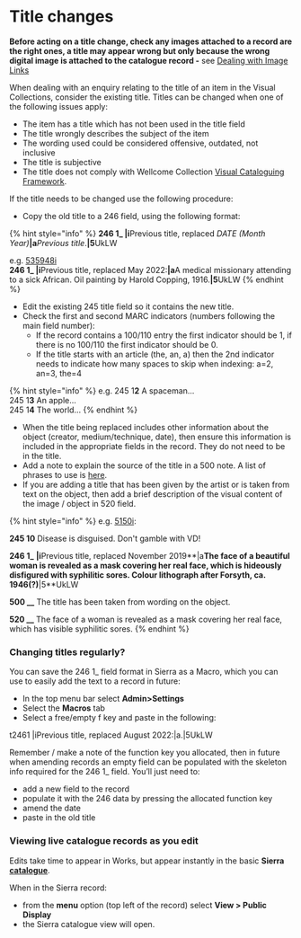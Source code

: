 # Title changes

**Before acting on a title change, check any images attached to a record are the right ones, a title may appear wrong but only because the wrong digital image is attached to the catalogue record -** see [Dealing with Image Links](dealing-with-image-links.md)

When dealing with an enquiry relating to the title of an item in the Visual Collections, consider the existing title. Titles can be changed when one of the following issues apply:

* The item has a title which has not been used in the title field
* The title wrongly describes the subject of the item
* The wording used could be considered offensive, outdated, not inclusive
* The title is subjective
* The title does not comply with Wellcome Collection [Visual Cataloguing Framework](https://docs.wellcomecollection.org/visual-material/metadata-framework/metadata-elements/title-brief-description).

If the title needs to be changed use the following procedure:

* Copy the old title to a 246 field, using the following format:

{% hint style="info" %}
**246 1\_ |i**Previous title, replaced _DATE (Month Year)_**|a**_Previous title_.**|5**UkLW

e.g. [535948i](https://wellcomecollection.org/works/u4hc2hwe) \
**246 1\_ |i**Previous title, replaced May 2022:**|a**A medical missionary attending to a sick African. Oil painting by Harold Copping, 1916.**|5**UkLW
{% endhint %}

* Edit the existing 245 title field so it contains the new title.
* Check the first and second MARC indicators (numbers following the main field number):
  * If the record contains a 100/110 entry the first indicator should be 1, if there is no 100/110 the first indicator should be 0.
  * If the title starts with an article (the, an, a) then the 2nd indicator needs to indicate how many spaces to skip when indexing: a=2, an=3, the=4

{% hint style="info" %}
e.g.   245 1**2** A spaceman...\
&#x20;        245 1**3** An apple...\
&#x20;        245 1**4** The world...
{% endhint %}

* When the title being replaced includes other information about the object (creator, medium/technique, date), then ensure this information is included in the appropriate fields in the record. They do not need to be in the title.
* Add a note to explain the source of the title in a 500 note. A list of phrases to use is [here](https://docs.wellcomecollection.org/visual-material/metadata-framework/metadata-elements/title-brief-description).
* If you are adding a title that has been given by the artist or is taken from text on the object, then add a brief description of the visual content of the image / object in 520 field.

{% hint style="info" %}
e.g. [5150i](https://wellcomecollection.org/works/mahrpy8v):  &#x20;

**245 10** Disease is disguised. Don't gamble with VD!

**246 1\_** **|i**Previous title, replaced November 2019**|a**The face of a beautiful woman is revealed as a mask covering her real face, which is hideously disfigured with syphilitic sores. Colour lithograph after Forsyth, ca. 1946(?)**|5**UkLW

**500 \_\_** The title has been taken from wording on the object.

**520 \_\_** The face of a woman is revealed as a mask covering her real face, which has visible syphilitic sores.
{% endhint %}

### **Changing titles regularly?**

You can save the 246 1\_ field format in Sierra as a Macro, which you can use to easily add the text to a record in future:

* In the top menu bar select **Admin>Settings**
* Select the **Macros** tab
* Select a free/empty f key and paste in the following:

&#x20;      t2461 |iPrevious title, replaced August 2022:|a.|5UkLW

Remember / make a note of the function key you allocated, then in future when amending records an empty field can be populated with the skeleton info required for the 246 1\_ field. You’ll just need to:

* add a new field to the record
* populate it with the 246 data by pressing the allocated function key
* amend the date
* paste in the old title

### Viewing live catalogue records as you edit

Edits take time to appear in Works, but appear instantly in the basic **Sierra** [**catalogue**](https://catalogue.wellcomelibrary.org/).

When in the Sierra record:

* from the **menu** option (top left of the record) select **View > Public Display**
* the Sierra catalogue view will open.
